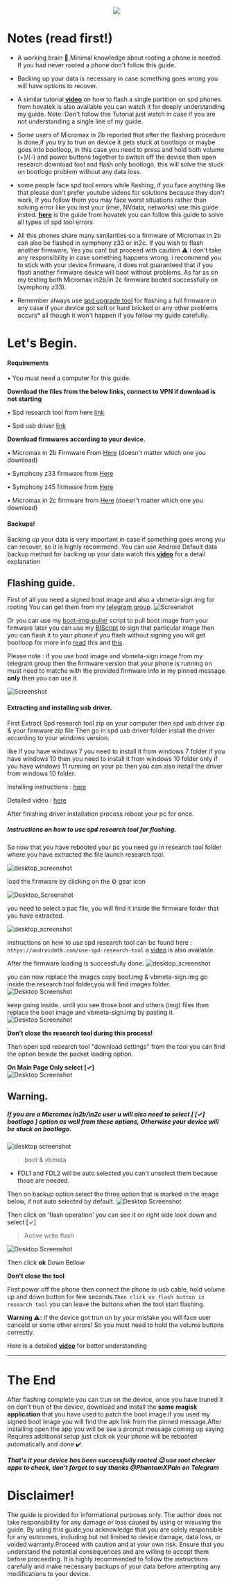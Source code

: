 <div align="center">
<img src="https://github.com/gitclone-url/SPD-T610-Phones-Rooting-Tutorial/assets/98699436/d330bbb9-fd87-4aac-8036-83ad1cb85059">
</div>



# Notes (read first!)

- A working brain 🧠,Minimal knowledge about rooting a phone is needed. If you had never rooted a phone don't follow this guide.

- Backing up your data is necessary in case something goes wrong you will have options to recover.

- A similar tutorial [**video**](https://youtu.be/8dZZci43un8) on how to flash a single partition on spd phones from hovatek is also available you can watch it for deeply understanding my guide.
Note: Don't follow this Tutorial just watch in case if you are not understanding a single line of my guide.

- Some users of Micromax in 2b reported that after the flashing procedure is done,if you try to trun on device it gets stuck at bootlogo or maybe goes into bootloop, in this case you need to press and hold both volume (+)/(-) and power buttons together to switch off the device then open research download tool and flash only bootlogo, this will solve the stuck on bootlogo problem without any data loss.

- some people face spd tool errors while flashing, if you face anything like that please don't prefer youtube videos for solutions because they don't work, if you follow them you may face worst situations rather than solving error like you lost your (imei, NVdata, networks) use this guide insted. [**here**](https://www.hovatek.com/forum/thread-4870.html) is the guide from hovatek you can follow this guide to solve all types of spd tool errors

- All this phones share many similarities so a firmware of Micromax in 2b can also be flashed in symphony z33 or in2c. If you wish to flash another firmware, Yes you can! but proceed with caution ⚠️ i don't take any responsibility in case something happens wrong. i recommend you to stick with your device firmware, it does not guaranteed that if you flash another firmware device will boot without problems. As far as on my testing both Micromax  in2b/in 2c firmware booted successfully on (symphony z33).

- Remember always use [spd upgrade tool](https://androidmtk.com/download-spd-upgrade-tool-all-versions) for flashing a full firmware in any case if your device got soft or hard bricked or any other problems occurs* all though it won't happen if you follow my guide carefully.

# Let's Begin.

#### Requirements 
• You must need a computer for this guide.

**Download the files from the below links, connect to VPN if download is not starting**

• Spd research tool from here [link](https://mega.nz/file/HodB3aBQ#yWAQkWkxaHHj0_CJFrQ4ewIYLtbUiMvxSVucwqPMePQ)

• Spd usb driver [link](https://www.mediafire.com/file/drsf5fboohhork2/SPD_Driver_R4.20.0201.zip/file)

**Download firmwares according to your device.**

• Micromax in 2b Firmware From [Here](https://micromaxstockrom.com/micromax-in-2b-e7544) 
(doesn't matter which one you download)

• Symphony z33 firmware from [Here](https://drive.google.com/file/d/13bspdVOeYJauf3F74aeWURDt_5kEU-dM/view?usp=sharing)

• Symphony z45 firmware from [Here](https://drive.google.com/file/d/17IVKd8QNeSjHqGzvoTrRxtRCo4QKaZnD/view)

• Micromax in 2c firmware from [Here](https://micromaxstockrom.com/micromax-in-2c-e6533)
(doesn't matter which one you download)

#### Backups!
Backing up your data is very important in case if something goes wrong you can recover, so it is highly recommend.
You can use Android Default data backup method for backing up your data watch this [**video**](https://youtu.be/5KVQ_-AIClc) for a detail explanation


## Flashing guide.
First of all you need a signed boot image and also a vbmeta-sign.img for rooting
You can get them from my [telegram group](https://t.me/UnisocT610Development).
![Screenshot](https://github.com/gitclone-url/SPD-T610-Phones-Rooting-Tutorial/assets/98699436/eb301029-8ecb-470e-bcfd-9a8ae3fcfa14)

Or you can use my [boot-img-puller](https://github.com/gitclone-url/Boot-img-puller) script to pull boot image from your firmware later you can use my [BIScript](https://github.com/gitclone-url/BIScript) to sign that particular image then you can flash it to your phone.if you flash without signing you will get bootloop for more info [read](https://www.hovatek.com/forum/thread-32664.html) this and [this](https://www.hovatek.com/forum/thread-32674.html).

Please note : if you use boot image and vbmeta-sign image from my telegram group then the firmware version that your phone is running on must need to matche with the provided firmware info in my pinned message **only** then you can use it.

![Screenshot](https://github.com/gitclone-url/SPD-T610-Phones-Rooting-Tutorial/assets/98699436/890829a6-1286-4fbf-bb61-52d7833e1938)


#### Extracting and installing usb driver.

First Extract Spd research tool zip on your computer then spd usb driver zip & your firmware zip file Then go in spd usb driver folder install the driver according to your windows version.

like if you have 
windows 7 you need to install it from windows 7 folder if you have windows 10 then you need to install it from windows 10 folder only if you have windows 11 running on your pc then you can also install the driver from windows 10 folder.

Installing instructions : [here](https://gsmusbdriver.com/install-spd-driver-r4-20-0201)

Detailed video : [here](https://youtu.be/AEGW24g3KxM)

After finishing driver installation process reboot your pc for once.

##### **Instructions on how to use spd research tool for flashing.**

So now that you have rebooted your pc you need go in research tool folder where you have extracted the file launch research tool.

![desktop_screenshot](https://github.com/gitclone-url/SPD-T610-Phones-Rooting-Tutorial/assets/98699436/18cce097-fae3-41d5-a6b2-eb093743d0d2)


load the firmware by clicking on the ⚙️ gear icon

![Desktop_Screenshot](https://github.com/gitclone-url/SPD-T610-Phones-Rooting-Tutorial/assets/98699436/bd37a517-fd1c-4d9d-834d-06232586b795)

you need to select a pac file, you will find it inside the firmware folder that you have extracted.

![desktop_screenshot](https://github.com/gitclone-url/SPD-T610-Phones-Rooting-Tutorial/assets/98699436/bbb82980-f52e-4ce1-8371-00c284f2a4ae)


Instructions on how to use spd research tool can be found here : `https://androidmtk.com/use-spd-research-tool` a [video](https://youtu.be/vIXylSwA_AY) is also available.

After the firmware loading is successfully done.
![desktop_screenshot](https://github.com/gitclone-url/SPD-T610-Phones-Rooting-Tutorial/assets/98699436/723778a2-e260-4c36-8714-c3676c1b9fdc)

you can now replace the images copy boot.img & vbmeta-sign.img go inside the research tool folder,you will find images folder.
![Desktop Screenshot](https://github.com/gitclone-url/SPD-T610-Phones-Rooting-Tutorial/assets/98699436/e7052925-a039-43c1-ad25-757bb799ae12)


keep going inside.. until you see those boot and others (img) files then replace the boot image and vbmeta-sign.img by pasting it.
![Desktop Screenshot](https://github.com/gitclone-url/SPD-T610-Phones-Rooting-Tutorial/assets/98699436/6d5d5a54-6c6d-43c7-9a98-030f1694454f)


**Don't close the research tool during this process!**

Then open spd research tool "download settings" from the tool you can find the option beside the packet loading option.

**On Main Page Only select [✓]**  
![Desktop Screenshot](https://github.com/gitclone-url/SPD-T610-Phones-Rooting-Tutorial/assets/98699436/5f711ec4-2fea-4c58-a289-39581ac5d4ad)

## Warning.
##### If you are a Micromax in2b/in2c user u will also need to select          [ [✓] bootlogo ] option as well from these options, Otherwise your device will be stuck on bootlogo.

![desktop screenshot](https://github.com/gitclone-url/SPD-T610-Phones-Rooting-Tutorial/assets/98699436/0471c6f7-12e7-4d15-8e62-974d4f086321)

 >boot & vbmeta

- FDL1 and FDL2
will be auto selected you can't unselect them because those are needed.

Then on backup option select the three option that is marked in the image below, if not auto selected by default.
![Desktop Screenshot](https://github.com/gitclone-url/SPD-T610-Phones-Rooting-Tutorial/assets/98699436/36fa4ec8-2ecc-4798-88b1-5f629c1b0790)

Then click on 'flash operation' you can see it on right side look down and select [✓] 
 >Active write flash

![Desktop Screenshot](https://github.com/gitclone-url/SPD-T610-Phones-Rooting-Tutorial/assets/98699436/d0425958-304d-4c1f-b83f-c548c52fb7e0)


Then click **ok** Down Bellow

**Don't close the tool**

First power off the phone then connect the phone to usb cable, hold volume up and down button for few seconds.`Then click on flash button in research tool` you can leave the buttons when the tool start flashing.

**Warning ⚠️:** if the device got trun on by your mistake you will face user canceld or some other errors! So you must need to hold the volume buttons correctly.

Here is a detailed [**video**](https://youtu.be/BOxbOyqqfY0) for better understanding 

*** 

# The End
After flashing complete you can trun on the device, once you have truned it on don't trun of the device, download and install the **same magisk application** that you have used to patch the boot image.if you used my signed boot image you will find the apk link from the pinned message.After installing open the app you will be see a prompt message coming up saying Requires additional setup just click ok your phone will be rebooted automatically and done ✔️.


***That's it your device has been successfully rooted 😉 use root checker apps to check, don't forget to say thanks @PhantomXPain on Telegram***

# Disclaimer!

The guide is provided for informational purposes only. The author does not take responsibility for any damage or loss caused by using or misusing the guide. By using this guide,you acknowledge that you are solely responsible for any outcomes, including but not limited to device damage, data loss, or voided warranty.Proceed with caution and at your own risk. Ensure that you understand the potential consequences and are willing to accept them before proceeding. It is highly recommended to follow the instructions carefully and make necessary backups of your data before attempting any modifications to your device.
